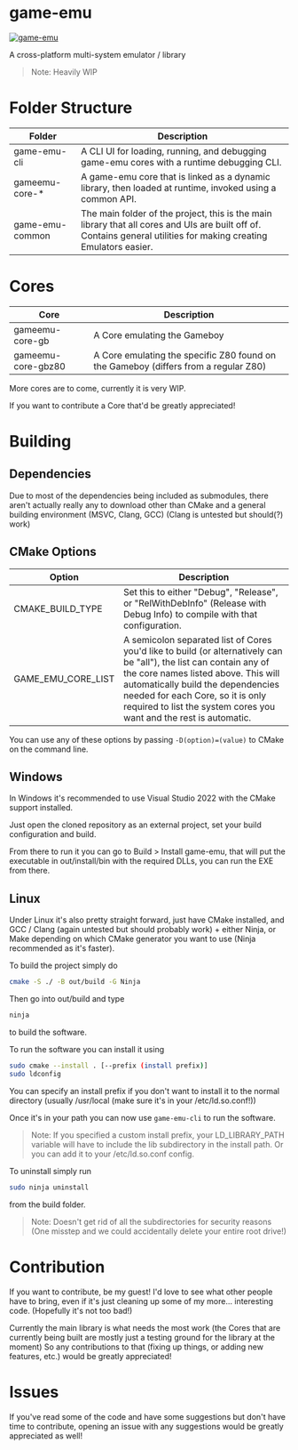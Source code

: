 # game-emu

[![game-emu](https://github.com/Dudejoe870/game-emu/actions/workflows/game-emu.yml/badge.svg)](https://github.com/Dudejoe870/game-emu/actions/workflows/game-emu.yml)

A cross-platform multi-system emulator / library
> Note: Heavily WIP

# Folder Structure

| Folder              | Description                                                                                                                                                        |
|---------------------|--------------------------------------------------------------------------------------------------------------------------------------------------------------------|
| game-emu-cli        | A CLI UI for loading, running, and debugging game-emu cores with a runtime debugging CLI.                                                                          |
| gameemu-core-*      | A game-emu core that is linked as a dynamic library, then loaded at runtime, invoked using a common API.                                                           |
| game-emu-common     | The main folder of the project, this is the main library that all cores and UIs are built off of. Contains general utilities for making creating Emulators easier. |

# Cores

| Core               | Description                                                                         |
|--------------------|-------------------------------------------------------------------------------------|
| gameemu-core-gb    | A Core emulating the Gameboy                                                        |
| gameemu-core-gbz80 | A Core emulating the specific Z80 found on the Gameboy (differs from a regular Z80) |

More cores are to come, currently it is very WIP.

If you want to contribute a Core that'd be greatly appreciated!

# Building

## Dependencies

Due to most of the dependencies being included as submodules, 
there aren't actually really any to download 
other than CMake and a general building environment 
(MSVC, Clang, GCC) (Clang is untested but should(?) work)

## CMake Options

| Option             | Description                                                                                                                                                                                                                                                                                                |
|--------------------|------------------------------------------------------------------------------------------------------------------------------------------------------------------------------------------------------------------------------------------------------------------------------------------------------------|
| CMAKE_BUILD_TYPE   | Set this to either "Debug", "Release", or "RelWithDebInfo" (Release with Debug Info) to compile with that configuration.                                                                                                                                                                                   |
| GAME_EMU_CORE_LIST | A semicolon separated list of Cores you'd like to build (or alternatively can be "all"), the list can contain any of the core names listed above. This will automatically build the dependencies needed for each Core, so it is only required to list the system cores you want and the rest is automatic. |

You can use any of these options by passing ```-D(option)=(value)``` to CMake on the command line.

## Windows

In Windows it's recommended to use Visual Studio 2022 with the CMake support installed.

Just open the cloned repository as an external project, 
set your build configuration and build.

From there to run it you can go to 
Build > Install game-emu, that will put the executable in 
out/install/bin with the required DLLs, you can run the EXE from there.

## Linux

Under Linux it's also pretty straight forward, just have CMake installed, 
and GCC / Clang (again untested but should probably work) + either Ninja, 
or Make depending on which CMake generator you want to use (Ninja recommended as it's faster).

To build the project simply do
```bash
cmake -S ./ -B out/build -G Ninja
```
Then go into out/build and type
```bash
ninja
```
to build the software.

To run the software you can install it using
```bash
sudo cmake --install . [--prefix (install prefix)]
sudo ldconfig
```

You can specify an install prefix if you don't want to install it to the normal directory (usually /usr/local (make sure it's in your /etc/ld.so.conf!))

Once it's in your path you can now use ```game-emu-cli``` to run the software.
> Note: If you specified a custom install prefix, 
your LD_LIBRARY_PATH variable will have to 
include the lib subdirectory in the install path. 
Or you can add it to your /etc/ld.so.conf config.

To uninstall simply run
```bash
sudo ninja uninstall
```
from the build folder.
> Note: Doesn't get rid of all the subdirectories for security reasons 
(One misstep and we could accidentally delete your entire root drive!)

# Contribution

If you want to contribute, be my guest! I'd love to see what other people have to bring, 
even if it's just cleaning up some of my more... interesting code. 
(Hopefully it's not too bad!)

Currently the main library is what needs the most work
(the Cores that are currently being built are mostly 
just a testing ground for the library at the moment)
So any contributions to that (fixing up things, or 
adding new features, etc.) would be greatly appreciated!

# Issues

If you've read some of the code and have some suggestions but don't have time to 
contribute, opening an issue with any suggestions would be greatly appreciated as well!
